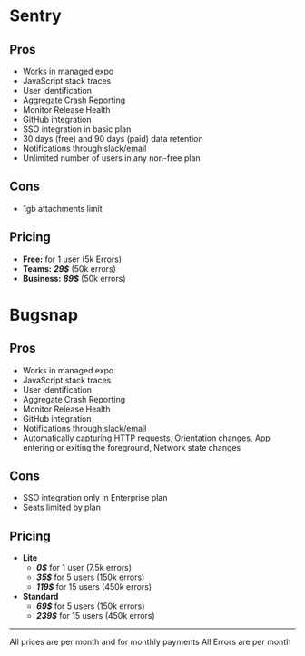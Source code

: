 
# Sentry
## Pros
- Works in managed expo
- JavaScript stack traces
- User identification
- Aggregate Crash Reporting
- Monitor Release Health
- GitHub integration
- SSO integration in basic plan
- 30 days (free) and 90 days (paid) data retention
- Notifications through slack/email
- Unlimited number of users in any non-free plan
 ## Cons
- 1gb attachments limit
 ## Pricing
- **Free:** for 1 user (5k Errors)
- **Teams:** ***29$*** (50k errors)
- **Business:** ***89$*** (50k errors)
# Bugsnap
## Pros
- Works in managed expo
- JavaScript stack traces
- User identification
- Aggregate Crash Reporting
- Monitor Release Health
- GitHub integration
- Notifications through slack/email
- Automatically capturing HTTP requests, Orientation changes, App entering or exiting the foreground, Network state changes
 ## Cons
- SSO integration only in Enterprise plan
- Seats limited by plan
 ## Pricing
- **Lite**
  - ***0$*** for 1 user (7.5k errors)
  - ***35$*** for 5 users (150k errors)
  - ***119$*** for 15 users (450k errors)
- **Standard**
  - ***69$*** for 5 users (150k errors)
  - ***239$*** for 15 users (450k errors)
***
All prices are per month and for monthly payments
All Errors are per month
